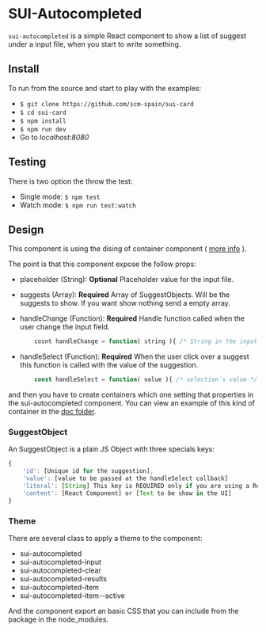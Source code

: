 # SUI-Autocompleted

`sui-autocompleted` is a simple React component to show a list of suggest under a input file, when you start to write something.


## Install

To run from the source and start to play with the examples:

* `$ git clone https://github.com/scm-spain/sui-card`
* `$ cd sui-card`
* `$ npm install`
* `$ npm run dev`
*  Go to _localhost:8080_

## Testing

There is two option the throw the test:

* Single mode: `$ npm test`
* Watch mode: `$ npm run test:watch`


## Design

This component is using the dising of container component ( [more info](https://medium.com/@learnreact/container-components-c0e67432e005) ).

The point is that this component expose the follow props:

* placeholder (String): **Optional** Placeholder value for the input file.
* suggests (Array): **Required** Array of SuggestObjects. Will be the suggests to show. If you want show nothing send a empty array.
* handleChange (Function): **Required** Handle function called when the user change the input field.

	```javascript
		cosnt handleChange = function( string ){ /* String in the input field */ }
	```
* handleSelect (Function): **Required** When the user click over a suggest this function is called with the value of the suggestion.

	```javascript
		const handleSelect = function( value ){ /* selection´s value */ }
	```

and then you have to create containers which one setting that properties in the sui-autocompleted component. You can view an example of this kind of container in the [doc folder](https://github.com/scm-spain/sui-autocompleted/blob/master/docs/autocompleted-container.jsx).

### SuggestObject

An SuggestObject is a plain JS Object with three specials keys:

```javascript
{
    'id': [Unique id for the suggestion],
    'value': [value to be passed at the handleSelect callback]
    'literal': [String] This key is REQUIRED only if you are using a ReactJS Component like a content. Will be used to decide with text put in the input text when this suggest is selected in other case content will be used,
    'content': [React Component] or [Text to be show in the UI]
}
```

### Theme

There are several class to apply a theme to the component:

* sui-autocompleted
* sui-autocompleted-input
* sui-autocompleted-clear
* sui-autocompleted-results
* sui-autocompleted-item
* sui-autocompleted-item--active

And the component export an basic CSS that you can include from the package in the node_modules.

